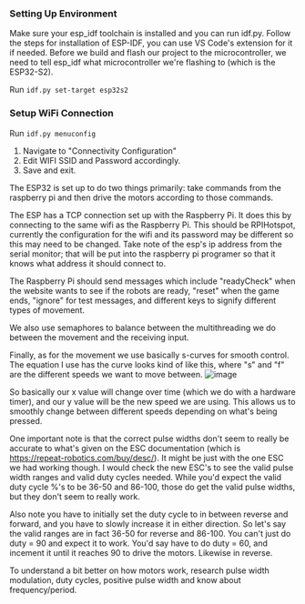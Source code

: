 ### Setting Up Environment
Make sure your esp_idf toolchain is installed and you can run idf.py. Follow the steps for installation of ESP-IDF, you can use VS Code's extension for it if needed.
Before we build and flash our project to the microcontroller, we need to tell esp_idf what microcontroller we're flashing to (which is the ESP32-S2).

Run `idf.py set-target esp32s2`

### Setup WiFi Connection

Run `idf.py menuconfig`

1. Navigate to "Connectivity Configuration"  
2. Edit WIFI SSID and Password accordingly.
3. Save and exit.

The ESP32 is set up to do two things primarily: take commands from the raspberry pi and then drive the motors according to those commands.

The ESP has a TCP connection set up with the Raspberry Pi. It does this by connecting to the same wifi as the Raspberry Pi. This should be RPIHotspot, currently the configuration for the wifi and its password may be different so this may need to be changed. Take note of the esp's ip address from the serial monitor; that will be put into the raspberry pi programer so that it knows what address it should connect to.

The Raspberry Pi should send messages which include "readyCheck" when the website wants to see if the robots are ready, "reset" when the game ends, "ignore" for test messages, and different keys to signify different types of movement.

We also use semaphores to balance between the multithreading we do between the movement and the receiving input.

Finally, as for the movement we use basically s-curves for smooth control. The equation I use has the curve looks kind of like this, where "s" and "f" are the different speeds we want to move between.
![image](https://github.com/user-attachments/assets/8f57eb09-9af4-40c4-bd81-6aa076cef75f)

So basically our x value will change over time (which we do with a hardware timer), and our y value will be the new speed we are using. This allows us to smoothly change between different speeds depending on what's being pressed.

One important note is that the correct pulse widths don't seem to really be accurate to what's given on the ESC documentation (which is https://repeat-robotics.com/buy/desc/). It might be just with the one ESC we had working though. I would check the new ESC's to see the valid pulse width ranges and valid duty cycles needed. While you'd expect the valid duty cycle %'s to be 36-50 and 86-100, those do get the valid pulse widths, but they don't seem to really work.

Also note you have to initially set the duty cycle to in between reverse and forward, and you have to slowly increase it in either direction. So let's say the valid ranges are in fact 36-50 for reverse and 86-100. You can't just do duty = 90 and expect it to work. You'd say have to do duty = 60, and incement it until it reaches 90 to drive the motors. Likewise in reverse.

To understand a bit better on how motors work, research pulse width modulation, duty cycles, positive pulse width and know about frequency/period.
